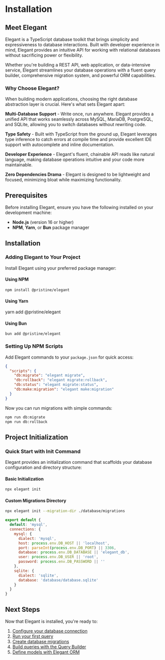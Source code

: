 # Installation

## Meet Elegant

Elegant is a TypeScript database toolkit that brings simplicity and expressiveness to database interactions. Built with developer experience in mind, Elegant provides an intuitive API for working with relational databases without sacrificing power or flexibility.

Whether you're building a REST API, web application, or data-intensive service, Elegant streamlines your database operations with a fluent query builder, comprehensive migration system, and powerful ORM capabilities.

### Why Choose Elegant?

When building modern applications, choosing the right database abstraction layer is crucial. Here's what sets Elegant apart:

**Multi-Database Support** - Write once, run anywhere. Elegant provides a unified API that works seamlessly across MySQL, MariaDB, PostgreSQL, and SQLite, allowing you to switch databases without rewriting code.

**Type Safety** - Built with TypeScript from the ground up, Elegant leverages type inference to catch errors at compile time and provide excellent IDE support with autocomplete and inline documentation.

**Developer Experience** - Elegant's fluent, chainable API reads like natural language, making database operations intuitive and your code more maintainable.

**Zero Dependencies Drama** - Elegant is designed to be lightweight and focused, minimizing bloat while maximizing functionality.

## Prerequisites

Before installing Elegant, ensure you have the following installed on your development machine:

- **Node.js** (version 16 or higher)
- **NPM**, **Yarn**, or **Bun** package manager

## Installation

### Adding Elegant to Your Project

Install Elegant using your preferred package manager:

#### Using NPM
`npm install @pristine/elegant`

#### Using Yarn
yarn add @pristine/elegant

#### Using Bun
`bun add @pristine/elegant`

### Setting Up NPM Scripts

Add Elegant commands to your `package.json` for quick access:

```json
{
  "scripts": {
    "db:migrate": "elegant migrate",
    "db:rollback": "elegant migrate:rollback",
    "db:status": "elegant migrate:status",
    "db:make:migration": "elegant make:migration"
  }
}
```

Now you can run migrations with simple commands:
```bash
npm run db:migrate 
npm run db:rollback
```

## Project Initialization

### Quick Start with Init Command

Elegant provides an initialization command that scaffolds your database configuration and directory structure:

#### Basic Initialization
```bash
npx elegant init
```

#### Custom Migrations Directory
```bash
npx elegant init --migration-dir ./database/migrations
```

```javascript
export default {
  default: 'mysql',
  connections: {
    mysql: {
      dialect: 'mysql',
      host: process.env.DB_HOST || 'localhost',
      port: parseInt(process.env.DB_PORT) || 3306,
      database: process.env.DB_DATABASE || 'elegant_db',
      user: process.env.DB_USER || 'root',
      password: process.env.DB_PASSWORD || ''
    },
    sqlite: {
      dialect: 'sqlite',
      database: 'database/database.sqlite'
    }
  }
}
```

## Next Steps

Now that Elegant is installed, you're ready to:

1. [Configure your database connection](https://elegant.pristine.technology/getting-started.html#configuration)
2. [Run your first query](https://elegant.pristine.technology/getting-started.html)
3. [Create database migrations](https://elegant.pristine.technology/migrations.html)
4. [Build queries with the Query Builder](https://elegant.pristine.technology/query-builder.html)
5. [Define models with Elegant ORM](https://elegant.pristine.technology/elegant-getting-started.html)
